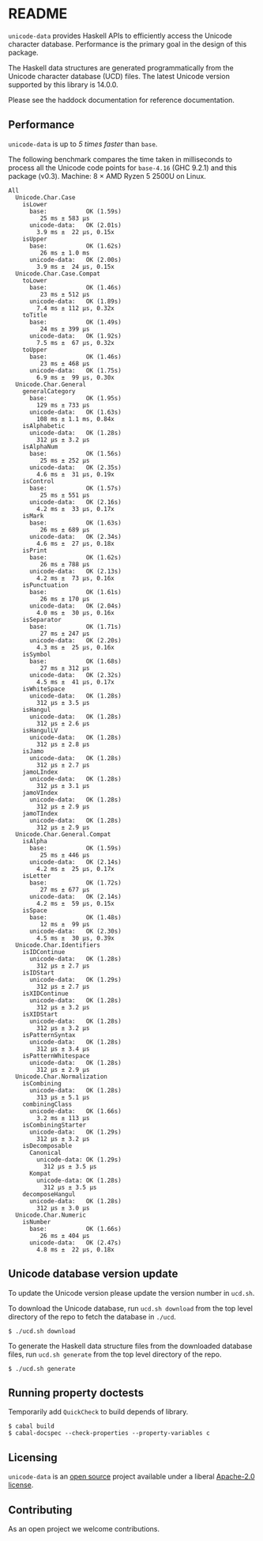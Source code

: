# README

`unicode-data` provides Haskell APIs to efficiently access the Unicode
character database. Performance is the primary goal in the design of
this package.

The Haskell data structures are generated programmatically from the
Unicode character database (UCD) files.  The latest Unicode version
supported by this library is 14.0.0.

Please see the haddock documentation for reference documentation.

## Performance

`unicode-data` is up to _5 times faster_ than `base`.

The following benchmark compares the time taken in milliseconds to process all
the Unicode code points for `base-4.16` (GHC 9.2.1) and this package (v0.3).
Machine: 8 × AMD Ryzen 5 2500U on Linux.

```
All
  Unicode.Char.Case
    isLower
      base:           OK (1.59s)
         25 ms ± 583 μs
      unicode-data:   OK (2.01s)
        3.9 ms ±  22 μs, 0.15x
    isUpper
      base:           OK (1.62s)
         26 ms ± 1.0 ms
      unicode-data:   OK (2.00s)
        3.9 ms ±  24 μs, 0.15x
  Unicode.Char.Case.Compat
    toLower
      base:           OK (1.46s)
         23 ms ± 512 μs
      unicode-data:   OK (1.89s)
        7.4 ms ± 112 μs, 0.32x
    toTitle
      base:           OK (1.49s)
         24 ms ± 399 μs
      unicode-data:   OK (1.92s)
        7.5 ms ±  67 μs, 0.32x
    toUpper
      base:           OK (1.46s)
         23 ms ± 468 μs
      unicode-data:   OK (1.75s)
        6.9 ms ±  99 μs, 0.30x
  Unicode.Char.General
    generalCategory
      base:           OK (1.95s)
        129 ms ± 733 μs
      unicode-data:   OK (1.63s)
        108 ms ± 1.1 ms, 0.84x
    isAlphabetic
      unicode-data:   OK (1.28s)
        312 μs ± 3.2 μs
    isAlphaNum
      base:           OK (1.56s)
         25 ms ± 252 μs
      unicode-data:   OK (2.35s)
        4.6 ms ±  31 μs, 0.19x
    isControl
      base:           OK (1.57s)
         25 ms ± 551 μs
      unicode-data:   OK (2.16s)
        4.2 ms ±  33 μs, 0.17x
    isMark
      base:           OK (1.63s)
         26 ms ± 689 μs
      unicode-data:   OK (2.34s)
        4.6 ms ±  27 μs, 0.18x
    isPrint
      base:           OK (1.62s)
         26 ms ± 788 μs
      unicode-data:   OK (2.13s)
        4.2 ms ±  73 μs, 0.16x
    isPunctuation
      base:           OK (1.61s)
         26 ms ± 170 μs
      unicode-data:   OK (2.04s)
        4.0 ms ±  30 μs, 0.16x
    isSeparator
      base:           OK (1.71s)
         27 ms ± 247 μs
      unicode-data:   OK (2.20s)
        4.3 ms ±  25 μs, 0.16x
    isSymbol
      base:           OK (1.68s)
         27 ms ± 312 μs
      unicode-data:   OK (2.32s)
        4.5 ms ±  41 μs, 0.17x
    isWhiteSpace
      unicode-data:   OK (1.28s)
        312 μs ± 3.5 μs
    isHangul
      unicode-data:   OK (1.28s)
        312 μs ± 2.6 μs
    isHangulLV
      unicode-data:   OK (1.28s)
        312 μs ± 2.8 μs
    isJamo
      unicode-data:   OK (1.28s)
        312 μs ± 2.7 μs
    jamoLIndex
      unicode-data:   OK (1.28s)
        312 μs ± 3.1 μs
    jamoVIndex
      unicode-data:   OK (1.28s)
        312 μs ± 2.9 μs
    jamoTIndex
      unicode-data:   OK (1.28s)
        312 μs ± 2.9 μs
  Unicode.Char.General.Compat
    isAlpha
      base:           OK (1.59s)
         25 ms ± 446 μs
      unicode-data:   OK (2.14s)
        4.2 ms ±  25 μs, 0.17x
    isLetter
      base:           OK (1.72s)
         27 ms ± 677 μs
      unicode-data:   OK (2.14s)
        4.2 ms ±  59 μs, 0.15x
    isSpace
      base:           OK (1.48s)
         12 ms ±  99 μs
      unicode-data:   OK (2.30s)
        4.5 ms ±  30 μs, 0.39x
  Unicode.Char.Identifiers
    isIDContinue
      unicode-data:   OK (1.28s)
        312 μs ± 2.7 μs
    isIDStart
      unicode-data:   OK (1.29s)
        312 μs ± 2.7 μs
    isXIDContinue
      unicode-data:   OK (1.28s)
        312 μs ± 3.2 μs
    isXIDStart
      unicode-data:   OK (1.28s)
        312 μs ± 3.2 μs
    isPatternSyntax
      unicode-data:   OK (1.28s)
        312 μs ± 3.4 μs
    isPatternWhitespace
      unicode-data:   OK (1.28s)
        312 μs ± 2.9 μs
  Unicode.Char.Normalization
    isCombining
      unicode-data:   OK (1.28s)
        313 μs ± 5.1 μs
    combiningClass
      unicode-data:   OK (1.66s)
        3.2 ms ± 113 μs
    isCombiningStarter
      unicode-data:   OK (1.29s)
        312 μs ± 3.2 μs
    isDecomposable
      Canonical
        unicode-data: OK (1.29s)
          312 μs ± 3.5 μs
      Kompat
        unicode-data: OK (1.28s)
          312 μs ± 3.5 μs
    decomposeHangul
      unicode-data:   OK (1.28s)
        312 μs ± 3.0 μs
  Unicode.Char.Numeric
    isNumber
      base:           OK (1.66s)
         26 ms ± 404 μs
      unicode-data:   OK (2.47s)
        4.8 ms ±  22 μs, 0.18x
```

## Unicode database version update

To update the Unicode version please update the version number in
`ucd.sh`.

To download the Unicode database, run `ucd.sh download` from the top
level directory of the repo to fetch the database in `./ucd`.

```
$ ./ucd.sh download
```

To generate the Haskell data structure files from the downloaded database
files, run `ucd.sh generate` from the top level directory of the repo.

```
$ ./ucd.sh generate
```

## Running property doctests

Temporarily add `QuickCheck` to build depends of library.

```
$ cabal build
$ cabal-docspec --check-properties --property-variables c
```

## Licensing

`unicode-data` is an [open source](https://github.com/composewell/unicode-data)
project available under a liberal [Apache-2.0 license](LICENSE).

## Contributing

As an open project we welcome contributions.
